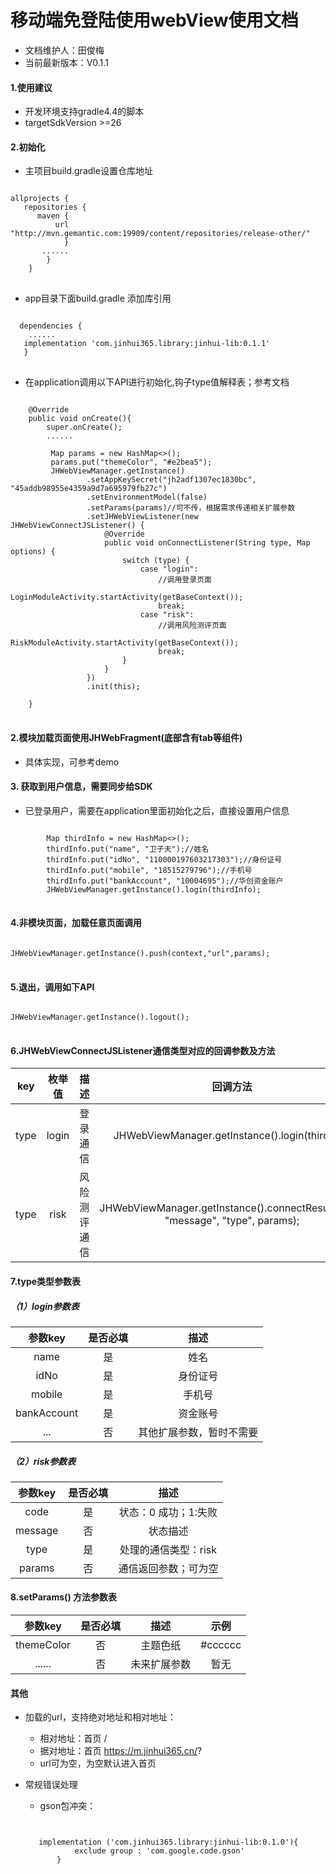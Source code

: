 
# 移动端免登陆使用webView使用文档
- 文档维护人：田俊梅
- 当前最新版本：V0.1.1

#### 1.使用建议
- 开发环境支持gradle4.4的脚本
- targetSdkVersion >=26

#### 2.初始化
- 主项目build.gradle设置仓库地址

<pre>
<code>
allprojects {
   repositories {
      maven {
          url "http://mvn.gemantic.com:19909/content/repositories/release-other/"
            }
       ......
        }
    }
</code>
</pre>
- app目录下面build.gradle 添加库引用
<pre>
<code>
  dependencies {
    ......
   implementation 'com.jinhui365.library:jinhui-lib:0.1.1'
   }
</code>
</pre>
- 在application调用以下API进行初始化,钩子type值解释表；参考文档

<pre>
<code>
    @Override
    public void onCreate(){
        super.onCreate();
        ......
        
         Map<String, Object> params = new HashMap<>();
         params.put("themeColor", "#e2bea5");
         JHWebViewManager.getInstance()
                 .setAppKeySecret("jh2adf1307ec1830bc", "45addb98955e4359a9d7a695979fb27c")
                 .setEnvironmentModel(false)
                 .setParams(params)//可不传，根据需求传递相关扩展参数
                 .setJHWebViewListener(new JHWebViewConnectJSListener() {
                     @Override
                     public void onConnectListener(String type, Map<String, Object> options) {
                         switch (type) {
                             case "login":
                                 //调用登录页面
                                 LoginModuleActivity.startActivity(getBaseContext());
                                 break;
                             case "risk":
                                 //调用风险测评页面
                                 RiskModuleActivity.startActivity(getBaseContext());
                                 break;
                         }
                     }
                 })
                 .init(this);
                 
    }
</code>
</pre>

#### 2.模块加载页面使用JHWebFragment(底部含有tab等组件)
- 具体实现，可参考demo

#### 3. 获取到用户信息，需要同步给SDK
- 已登录用户，需要在application里面初始化之后，直接设置用户信息

<pre>
<code>
        Map<String, Object> thirdInfo = new HashMap<>();
        thirdInfo.put("name", "卫子夫");//姓名
        thirdInfo.put("idNo", "110000197603217303");//身份证号
        thirdInfo.put("mobile", "18515279796");//手机号
        thirdInfo.put("bankAccount", "10004695");//华创资金账户
        JHWebViewManager.getInstance().login(thirdInfo);
</code>
</pre>

#### 4.非模块页面，加载任意页面调用
<pre>
<code>
JHWebViewManager.getInstance().push(context,"url",params);
</code>
</pre>

#### 5.退出，调用如下API
<pre>
<code>
JHWebViewManager.getInstance().logout();
</code>
</pre>

#### 6.JHWebViewConnectJSListener通信类型对应的回调参数及方法
|key|枚举值|描述|回调方法|必填参数|
|:-:|:-:|:-:|:-:| :-:| 
|type|login|登录通信|JHWebViewManager.getInstance().login(thirdInfo)|详见login参数表|
|type|risk|风险测评通信|JHWebViewManager.getInstance().connectResult(code, "message", "type", params);|详见risk参数表]|

#### 7.type类型参数表
##### （1）login参数表
|参数key|是否必填|描述|
|:-:|:-:|:-:|
|name|是|姓名|
|idNo|是|身份证号|
|mobile|是|手机号|
|bankAccount|是|资金账号|
|...|否|其他扩展参数，暂时不需要|

##### （2）risk参数表
|参数key|是否必填|描述|
|:-:|:-:|:-:|
|code|是|状态：0 成功；1:失败|
|message|否|状态描述|
|type|是|处理的通信类型：risk|
|params|否|通信返回参数；可为空|


#### 8.setParams() 方法参数表
|参数key|是否必填|描述|示例|
|:-:|:-:|:-:|:-:|
|themeColor|否|主题色纸|#cccccc|
|......|否|未来扩展参数|暂无|


#### 其他

- 加载的url，支持绝对地址和相对地址：
   - 相对地址：首页  /
   - 据对地址：首页   https://m.jinhui365.cn/?
   - url可为空，为空默认进入首页
   
- 常规错误处理
  - gson包冲突：
  
  <pre>
  <code>
  
     implementation ('com.jinhui365.library:jinhui-lib:0.1.0'){
             exclude group : 'com.google.code.gson'
         }
         
  </code>
  </pre>


